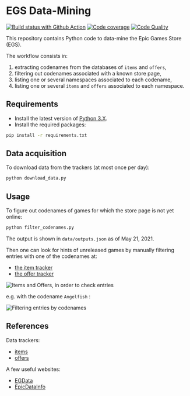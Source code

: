 # EGS Data-Mining

[![Build status with Github Action][build-image-action]][build-action]
[![Code coverage][codecov-image]][codecov]
[![Code Quality][codacy-image]][codacy]

This repository contains Python code to data-mine the Epic Games Store (EGS).

The workflow consists in:
1.   extracting codenames from the databases of `items` and `offers`,
2.   filtering out codenames associated with a known store page,
3.   listing one or several namespaces associated to each codename,
4.   listing one or several `items` and `offers` associated to each namespace.

## Requirements

-   Install the latest version of [Python 3.X][python-download-url].
-   Install the required packages:

```bash
pip install -r requirements.txt
```

## Data acquisition

To download data from the trackers (at most once per day):

```bash
python download_data.py
```

## Usage

To figure out codenames of games for which the store page is not yet online:

```bash
python filter_codenames.py
```

The output is shown in `data/outputs.json`
as of May 21, 2021.

Then one can look for hints of unreleased games by manually filtering entries with one of the codenames at:

-   [the item tracker][item-tracker-url]
-   [the offer tracker][offer-tracker-url]

![Items and Offers, in order to check entries][generic-menu]

e.g. with the codename `Angelfish` :

![Filtering entries by codenames][generic-cover]

## References

Data trackers:

-   [items][item-tracker-github]
-   [offers][offer-tracker-github]

A few useful websites:
-   [EGData][egdata-website]
-   [EpicDataInfo][egdatabase-website]

<!-- Definitions -->

[build-action]: <https://github.com/woctezuma/egs-datamining/actions>
[build-image-action]: <https://github.com/woctezuma/egs-datamining/workflows/Python application/badge.svg?branch=main>

[codecov]: <https://codecov.io/gh/woctezuma/egs-datamining>
[codecov-image]: <https://codecov.io/gh/woctezuma/egs-datamining/branch/main/graph/badge.svg>

[codacy]: <https://www.codacy.com/gh/woctezuma/egs-datamining>
[codacy-image]: <https://api.codacy.com/project/badge/Grade/a2894131818947b9adba5e487a9a0413>

[generic-cover]: <https://github.com/woctezuma/egs-datamining/wiki/cover.png>
[generic-menu]: <https://github.com/woctezuma/egs-datamining/wiki/img/menu.png>

[item-tracker-url]: <https://database.egdata.app/items>
[offer-tracker-url]: <https://database.egdata.app/offers>

[python-download-url]: <https://www.python.org/downloads/>

[item-tracker-github]: <https://github.com/srdrabx/items-tracker>
[offer-tracker-github]: <https://github.com/srdrabx/offers-tracker>

[egdata-website]: <https://egdata.app/>
[egdatabase-website]: <https://database.egdata.app/>
